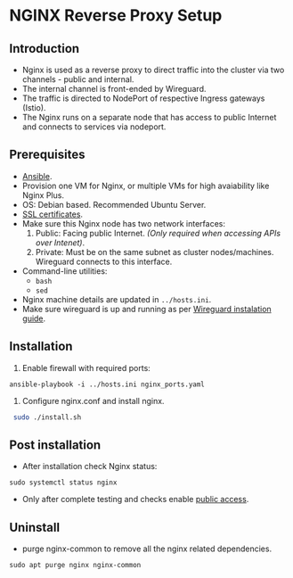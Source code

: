 # NGINX Reverse Proxy Setup

## Introduction
* Nginx is used as a reverse proxy to direct traffic into the cluster via two channels - public and internal.
* The internal channel is front-ended by Wireguard. 
* The traffic is directed to NodePort of respective Ingress gateways (Istio). 
* The Nginx runs on a separate node that has access to public Internet and connects to services via nodeport.

## Prerequisites
* [Ansible](https://docs.ansible.com/ansible/latest/installation_guide/intro_installation.html).
* Provision one VM for Nginx, or multiple VMs for high avaiability like Nginx Plus.
* OS: Debian based. Recommended Ubuntu Server.
* [SSL certificates](../../../docs/wildcard-ssl-certs-letsencrypt.md).
* Make sure this Nginx node has two network interfaces:
    1.  Public: Facing public Internet. _(Only required when accessing APIs over Intenet)_.
    1.  Private: Must be on the same subnet as cluster nodes/machines.  Wireguard connects to this interface. 
* Command-line utilities:
  * `bash`
  * `sed`
* Nginx machine details are updated in `../hosts.ini`.
* Make sure wireguard is up and running as per [Wireguard instalation guide](https://docs.mosip.io/1.2.0/deployment/sandbox-deployment/wireguard-bastion).

## Installation
1. Enable firewall with required ports:
```
ansible-playbook -i ../hosts.ini nginx_ports.yaml
```
1. Configure nginx.conf and install nginx. 
```sh
 sudo ./install.sh
```
## Post installation
* After installation check Nginx status:
```
sudo systemctl status nginx
```
* Only after complete testing and checks enable [public access](../../../docs/public-access.md).

## Uninstall
* purge nginx-common to remove all the nginx related dependencies.
```
sudo apt purge nginx nginx-common
```
